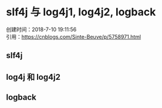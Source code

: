 # slf4j 与 log4j1, log4j2, logback 
创建时间：2018-7-10 19:11:56  <br />
引用：https://cnblogs.com/Sinte-Beuve/p/5758971.html

## slf4j

## log4j 和 log4j2

## logback